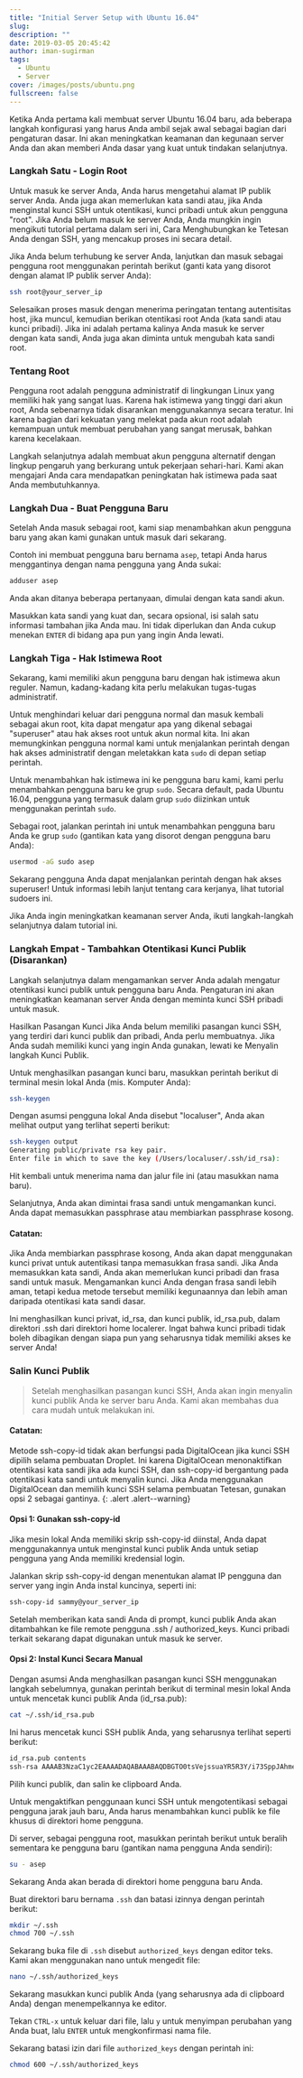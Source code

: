 ```yaml
---
title: "Initial Server Setup with Ubuntu 16.04"
slug:
description: ""
date: 2019-03-05 20:45:42
author: iman-sugirman
tags:
  - Ubuntu
  - Server
cover: /images/posts/ubuntu.png
fullscreen: false
---
```

Ketika Anda pertama kali membuat server Ubuntu 16.04 baru, ada beberapa langkah konfigurasi yang harus Anda ambil sejak awal sebagai bagian dari pengaturan dasar. Ini akan meningkatkan keamanan dan kegunaan server Anda dan akan memberi Anda dasar yang kuat untuk tindakan selanjutnya.

### Langkah Satu - Login Root

Untuk masuk ke server Anda, Anda harus mengetahui alamat IP publik server Anda. Anda juga akan memerlukan kata sandi atau, jika Anda menginstal kunci SSH untuk otentikasi, kunci pribadi untuk akun pengguna "root". Jika Anda belum masuk ke server Anda, Anda mungkin ingin mengikuti tutorial pertama dalam seri ini, Cara Menghubungkan ke Tetesan Anda dengan SSH, yang mencakup proses ini secara detail.

Jika Anda belum terhubung ke server Anda, lanjutkan dan masuk sebagai pengguna root menggunakan perintah berikut (ganti kata yang disorot dengan alamat IP publik server Anda):

```bash
ssh root@your_server_ip
```
Selesaikan proses masuk dengan menerima peringatan tentang autentisitas host, jika muncul, kemudian berikan otentikasi root Anda (kata sandi atau kunci pribadi). Jika ini adalah pertama kalinya Anda masuk ke server dengan kata sandi, Anda juga akan diminta untuk mengubah kata sandi root.

### Tentang Root

Pengguna root adalah pengguna administratif di lingkungan Linux yang memiliki hak yang sangat luas. Karena hak istimewa yang tinggi dari akun root, Anda sebenarnya tidak disarankan menggunakannya secara teratur. Ini karena bagian dari kekuatan yang melekat pada akun root adalah kemampuan untuk membuat perubahan yang sangat merusak, bahkan karena kecelakaan.

Langkah selanjutnya adalah membuat akun pengguna alternatif dengan lingkup pengaruh yang berkurang untuk pekerjaan sehari-hari. Kami akan mengajari Anda cara mendapatkan peningkatan hak istimewa pada saat Anda membutuhkannya.

### Langkah Dua - Buat Pengguna Baru

Setelah Anda masuk sebagai root, kami siap menambahkan akun pengguna baru yang akan kami gunakan untuk masuk dari sekarang.

Contoh ini membuat pengguna baru bernama `asep`, tetapi Anda harus menggantinya dengan nama pengguna yang Anda sukai:

```bash
adduser asep
```
Anda akan ditanya beberapa pertanyaan, dimulai dengan kata sandi akun.

Masukkan kata sandi yang kuat dan, secara opsional, isi salah satu informasi tambahan jika Anda mau. Ini tidak diperlukan dan Anda cukup menekan `ENTER` di bidang apa pun yang ingin Anda lewati.

### Langkah Tiga - Hak Istimewa Root

Sekarang, kami memiliki akun pengguna baru dengan hak istimewa akun reguler. Namun, kadang-kadang kita perlu melakukan tugas-tugas administratif.

Untuk menghindari keluar dari pengguna normal dan masuk kembali sebagai akun root, kita dapat mengatur apa yang dikenal sebagai "superuser" atau hak akses root untuk akun normal kita. Ini akan memungkinkan pengguna normal kami untuk menjalankan perintah dengan hak akses administratif dengan meletakkan kata `sudo` di depan setiap perintah.

Untuk menambahkan hak istimewa ini ke pengguna baru kami, kami perlu menambahkan pengguna baru ke grup `sudo`. Secara default, pada Ubuntu 16.04, pengguna yang termasuk dalam grup `sudo` diizinkan untuk menggunakan perintah `sudo`.

Sebagai root, jalankan perintah ini untuk menambahkan pengguna baru Anda ke grup `sudo` (gantikan kata yang disorot dengan pengguna baru Anda):

```bash
usermod -aG sudo asep
```

Sekarang pengguna Anda dapat menjalankan perintah dengan hak akses superuser! Untuk informasi lebih lanjut tentang cara kerjanya, lihat tutorial sudoers ini.

Jika Anda ingin meningkatkan keamanan server Anda, ikuti langkah-langkah selanjutnya dalam tutorial ini.

### Langkah Empat - Tambahkan Otentikasi Kunci Publik (Disarankan)

Langkah selanjutnya dalam mengamankan server Anda adalah mengatur otentikasi kunci publik untuk pengguna baru Anda. Pengaturan ini akan meningkatkan keamanan server Anda dengan meminta kunci SSH pribadi untuk masuk.

Hasilkan Pasangan Kunci
Jika Anda belum memiliki pasangan kunci SSH, yang terdiri dari kunci publik dan pribadi, Anda perlu membuatnya. Jika Anda sudah memiliki kunci yang ingin Anda gunakan, lewati ke Menyalin langkah Kunci Publik.

Untuk menghasilkan pasangan kunci baru, masukkan perintah berikut di terminal mesin lokal Anda (mis. Komputer Anda):

```bash
ssh-keygen
```
Dengan asumsi pengguna lokal Anda disebut "localuser", Anda akan melihat output yang terlihat seperti berikut:

```bash
ssh-keygen output
Generating public/private rsa key pair.
Enter file in which to save the key (/Users/localuser/.ssh/id_rsa):
```
Hit kembali untuk menerima nama dan jalur file ini (atau masukkan nama baru).

Selanjutnya, Anda akan dimintai frasa sandi untuk mengamankan kunci. Anda dapat memasukkan passphrase atau membiarkan passphrase kosong.

#### Catatan:
Jika Anda membiarkan passphrase kosong, Anda akan dapat menggunakan kunci privat untuk autentikasi tanpa memasukkan frasa sandi. Jika Anda memasukkan kata sandi, Anda akan memerlukan kunci pribadi dan frasa sandi untuk masuk. Mengamankan kunci Anda dengan frasa sandi lebih aman, tetapi kedua metode tersebut memiliki kegunaannya dan lebih aman daripada otentikasi kata sandi dasar.

Ini menghasilkan kunci privat, id_rsa, dan kunci publik, id_rsa.pub, dalam direktori .ssh dari direktori home localerer. Ingat bahwa kunci pribadi tidak boleh dibagikan dengan siapa pun yang seharusnya tidak memiliki akses ke server Anda!

### Salin Kunci Publik

> Setelah menghasilkan pasangan kunci SSH, Anda akan ingin menyalin kunci publik Anda ke server baru Anda. Kami akan membahas dua cara mudah untuk melakukan ini.


#### Catatan:
Metode ssh-copy-id tidak akan berfungsi pada DigitalOcean jika kunci SSH dipilih selama pembuatan Droplet. Ini karena DigitalOcean menonaktifkan otentikasi kata sandi jika ada kunci SSH, dan ssh-copy-id bergantung pada otentikasi kata sandi untuk menyalin kunci.
Jika Anda menggunakan DigitalOcean dan memilih kunci SSH selama pembuatan Tetesan, gunakan opsi 2 sebagai gantinya.
{: .alert .alert--warning}

#### Opsi 1: Gunakan ssh-copy-id

Jika mesin lokal Anda memiliki skrip ssh-copy-id diinstal, Anda dapat menggunakannya untuk menginstal kunci publik Anda untuk setiap pengguna yang Anda memiliki kredensial login.

Jalankan skrip ssh-copy-id dengan menentukan alamat IP pengguna dan server yang ingin Anda instal kuncinya, seperti ini:

```bash
ssh-copy-id sammy@your_server_ip
```

Setelah memberikan kata sandi Anda di prompt, kunci publik Anda akan ditambahkan ke file remote pengguna .ssh / authorized_keys. Kunci pribadi terkait sekarang dapat digunakan untuk masuk ke server.

#### Opsi 2: Instal Kunci Secara Manual

Dengan asumsi Anda menghasilkan pasangan kunci SSH menggunakan langkah sebelumnya, gunakan perintah berikut di terminal mesin lokal Anda untuk mencetak kunci publik Anda (id_rsa.pub):

```bash
cat ~/.ssh/id_rsa.pub
```
Ini harus mencetak kunci SSH publik Anda, yang seharusnya terlihat seperti berikut:

```bash
id_rsa.pub contents
ssh-rsa AAAAB3NzaC1yc2EAAAADAQABAAABAQDBGTO0tsVejssuaYR5R3Y/i73SppJAhme1dH7W2c47d4gOqB4izP0+fRLfvbz/tnXFz4iOP/H6eCV05hqUhF+KYRxt9Y8tVMrpDZR2l75o6+xSbUOMu6xN+uVF0T9XzKcxmzTmnV7Na5up3QM3DoSRYX/EP3utr2+zAqpJIfKPLdA74w7g56oYWI9blpnpzxkEd3edVJOivUkpZ4JoenWManvIaSdMTJXMy3MtlQhva+j9CgguyVbUkdzK9KKEuah+pFZvaugtebsU+bllPTB0nlXGIJk98Ie9ZtxuY3nCKneB+KjKiXrAvXUPCI9mWkYS/1rggpFmu3HbXBnWSUdf localuser@machine.local
```
Pilih kunci publik, dan salin ke clipboard Anda.

Untuk mengaktifkan penggunaan kunci SSH untuk mengotentikasi sebagai pengguna jarak jauh baru, Anda harus menambahkan kunci publik ke file khusus di direktori home pengguna.

Di server, sebagai pengguna root, masukkan perintah berikut untuk beralih sementara ke pengguna baru (gantikan nama pengguna Anda sendiri):

```bash
su - asep
```
Sekarang Anda akan berada di direktori home pengguna baru Anda.

Buat direktori baru bernama `.ssh` dan batasi izinnya dengan perintah berikut:

```bash
mkdir ~/.ssh
chmod 700 ~/.ssh
```
Sekarang buka file di `.ssh` disebut `authorized_keys` dengan editor teks. Kami akan menggunakan nano untuk mengedit file:

```bash
nano ~/.ssh/authorized_keys
```
Sekarang masukkan kunci publik Anda (yang seharusnya ada di clipboard Anda) dengan menempelkannya ke editor.

Tekan `CTRL-x` untuk keluar dari file, lalu `y` untuk menyimpan perubahan yang Anda buat, lalu `ENTER` untuk mengkonfirmasi nama file.

Sekarang batasi izin dari file `authorized_keys` dengan perintah ini:

```bash
chmod 600 ~/.ssh/authorized_keys
```

